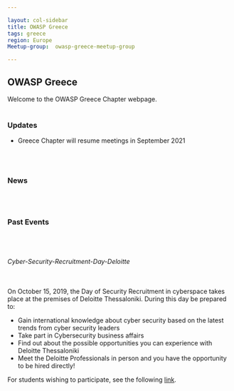 ```yaml
---

layout: col-sidebar
title: OWASP Greece
tags: greece
region: Europe
Meetup-group:  owasp-greece-meetup-group

---
```



## OWASP Greece

Welcome to the OWASP Greece Chapter webpage.
<br />
<br />


### Updates

- Greece Chapter will resume meetings in September 2021
<br />
<br />

### News
<br />
<br />

### Past Events
<br />
<br />

###### Cyber-Security-Recruitment-Day-Deloitte
<br />
On October 15, 2019, the Day of Security Recruitment in cyberspace takes place at the premises of Deloitte Thessaloniki. During this day be prepared to:

* Gain international knowledge about cyber security based on the latest trends from cyber security leaders
* Take part in Cybersecurity business affairs
* Find out about the possible opportunities you can experience with Deloitte Thessaloniki
* Meet the Deloitte Professionals in person and you have the opportunity to be hired directly!

For students wishing to participate, see the following [link](https://lnkd.in/gPBQxxw).


<!-- Standard Chapter Page Template
This is an example of a Project or Chapter page.
Please change these items to indicate the actual information you wish to present. In addition to this information, the 'front-matter' above the text should be modified to reflect your actual information.  An explanation of each of the front-matter items is below:

{front matter for this file}

```
- layout: This is the layout used by project and chapter pages.  You should leave this value as col-sidebar
- title: This is the title of your project or chapter page, usually the name.  For example, OWASP Zed Attack Proxy or OWASP Baltimore
- tags: This is a space-delimited list of tags you associate with your project or chapter.  If you are using tabs, at least one of these tags should be unique in order to be used in the tabs files (an example tab is included in this repo) 
- region: This is the region you are in according to our data
```

{copy for this file (index.md)}
Replace the text above the commented area with your information in the format below:
```
## Welcome
Include some information here about your chapter

## Participation
The Open Web Application Security Project (OWASP) is a nonprofit foundation that works to improve the security of software. All of our projects ,tools, documents, forums, and chapters are free and open to anyone interested in improving application security. 

Chapters are led by local leaders in accordance with the [Chapter Leader Handbook](/www-policy/rules-of-procedure/chapter-handbook). Financial contributions should only be made online using the authorized online donation button. To be a SPEAKER at ANY OWASP Chapter in the world simply review the [speaker agreement](/www-policy/speaker-agreement) and then contact the local chapter leader with details of what OWASP Project, independent research, or related software security topic you would like to present.

Everyone is welcome and encouraged to participate in our [Projects](/projects), [Local Chapters](/chapters), [Events](/events), [Online Groups](https://groups.google.com/a/owasp.com/){:target='_blank'}, and [Community Slack Channel](https://owasp.slack.com/){:target='_blank'}. We especially encourage diversity in all our initiatives. OWASP is a fantastic place to learn about application security, to network, and even to build your reputation as an expert. We also encourage you to be [become a member](/membership) or consider a [donation](/donate) to support our ongoing work.

## Local News
- Meeting Location
- Everyone is welcome to join us at our chapter meetings.

```
{info.md}

This separate file is where you should place links to your Google Group and Meetup page. It will be automatically rendered in the column sidebar.

{leaders.md}

Another separate file that should simply include each leaders name with mailto link as a list. It will also be automatically rendered in the column sidebar.

--> 
